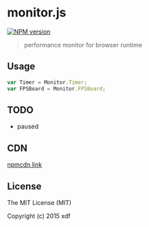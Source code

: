 # monitor.js

[![NPM version][npm-image]][npm-url]

[npm-image]: https://img.shields.io/npm/v/monitor.js.svg?style=flat-square
[npm-url]: https://npmjs.org/package/monitor.js

> performance monitor for browser runtime

## Usage

``` javascript
var Timer = Monitor.Timer;
var FPSBoard = Monitor.FPSBoard;
```

## TODO

- paused

## CDN

[npmcdn link](//npmcdn.com/monitor.js@latest/monitor.js)

## License

The MIT License (MIT)

Copyright (c) 2015 xdf
